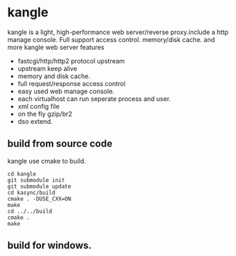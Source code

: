 # kangle

kangle is a light, high-performance web server/reverse proxy.include a http manage console. Full support access control. memory/disk cache. and more kangle web server features
* fastcgi/http/http2 protocol upstream
* upstream keep alive
* memory and disk cache.
* full request/response access control
* easy used web manage console.
* each virtualhost can run seperate process and user.
* xml config file
* on the fly gzip/br2
* dso extend.

## build from source code
kangle use cmake to build.
```git clone https://github.com/keengo99/kangle
cd kangle
git submodule init
git submodule update
cd kasync/build
cmake . -DUSE_CXX=ON
make
cd ../../build
cmake .
make
```
## build for windows.

